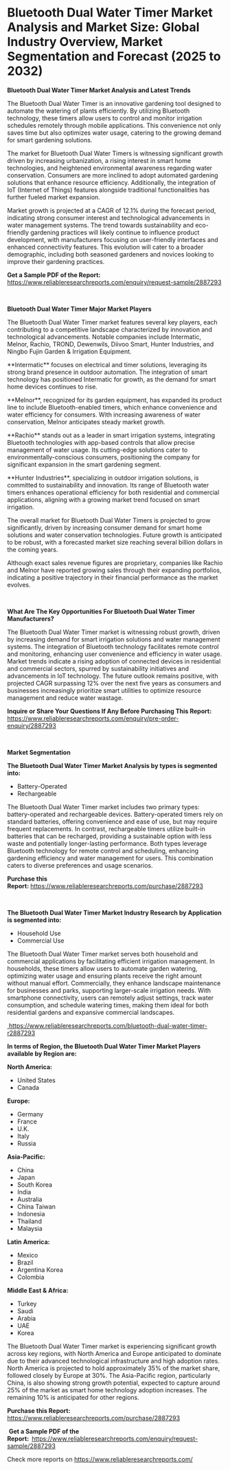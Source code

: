 <p><h1>Bluetooth Dual Water Timer Market Analysis and Market Size: Global Industry Overview, Market Segmentation and Forecast (2025 to 2032)</h1></p><p><strong>Bluetooth Dual Water Timer Market Analysis and Latest Trends</strong></p>
<p><p>The Bluetooth Dual Water Timer is an innovative gardening tool designed to automate the watering of plants efficiently. By utilizing Bluetooth technology, these timers allow users to control and monitor irrigation schedules remotely through mobile applications. This convenience not only saves time but also optimizes water usage, catering to the growing demand for smart gardening solutions.</p><p>The market for Bluetooth Dual Water Timers is witnessing significant growth driven by increasing urbanization, a rising interest in smart home technologies, and heightened environmental awareness regarding water conservation. Consumers are more inclined to adopt automated gardening solutions that enhance resource efficiency. Additionally, the integration of IoT (Internet of Things) features alongside traditional functionalities has further fueled market expansion.</p><p>Market growth is projected at a CAGR of 12.1% during the forecast period, indicating strong consumer interest and technological advancements in water management systems. The trend towards sustainability and eco-friendly gardening practices will likely continue to influence product development, with manufacturers focusing on user-friendly interfaces and enhanced connectivity features. This evolution will cater to a broader demographic, including both seasoned gardeners and novices looking to improve their gardening practices.</p></p>
<p><strong>Get a Sample PDF of the Report:&nbsp;</strong> <a href="https://www.reliableresearchreports.com/enquiry/request-sample/2887293?utm_campaign=3316&utm_medium=2&utm_source=Github&utm_content=ia&utm_term=14032025&utm_id=bluetooth-dual-water-timer">https://www.reliableresearchreports.com/enquiry/request-sample/2887293</a></p>
<p>&nbsp;</p>
<p><strong>Bluetooth Dual Water Timer Major Market Players</strong></p>
<p><p>The Bluetooth Dual Water Timer market features several key players, each contributing to a competitive landscape characterized by innovation and technological advancements. Notable companies include Intermatic, Melnor, Rachio, TROND, Dewenwils, Diivoo Smart, Hunter Industries, and Ningbo Fujin Garden & Irrigation Equipment. </p><p>**Intermatic** focuses on electrical and timer solutions, leveraging its strong brand presence in outdoor automation. The integration of smart technology has positioned Intermatic for growth, as the demand for smart home devices continues to rise. </p><p>**Melnor**, recognized for its garden equipment, has expanded its product line to include Bluetooth-enabled timers, which enhance convenience and water efficiency for consumers. With increasing awareness of water conservation, Melnor anticipates steady market growth.</p><p>**Rachio** stands out as a leader in smart irrigation systems, integrating Bluetooth technologies with app-based controls that allow precise management of water usage. Its cutting-edge solutions cater to environmentally-conscious consumers, positioning the company for significant expansion in the smart gardening segment.</p><p>**Hunter Industries**, specializing in outdoor irrigation solutions, is committed to sustainability and innovation. Its range of Bluetooth water timers enhances operational efficiency for both residential and commercial applications, aligning with a growing market trend focused on smart irrigation.</p><p>The overall market for Bluetooth Dual Water Timers is projected to grow significantly, driven by increasing consumer demand for smart home solutions and water conservation technologies. Future growth is anticipated to be robust, with a forecasted market size reaching several billion dollars in the coming years.</p><p>Although exact sales revenue figures are proprietary, companies like Rachio and Melnor have reported growing sales through their expanding portfolios, indicating a positive trajectory in their financial performance as the market evolves.</p></p>
<p>&nbsp;</p>
<p><strong>What Are The Key Opportunities For Bluetooth Dual Water Timer Manufacturers?</strong></p>
<p><p>The Bluetooth Dual Water Timer market is witnessing robust growth, driven by increasing demand for smart irrigation solutions and water management systems. The integration of Bluetooth technology facilitates remote control and monitoring, enhancing user convenience and efficiency in water usage. Market trends indicate a rising adoption of connected devices in residential and commercial sectors, spurred by sustainability initiatives and advancements in IoT technology. The future outlook remains positive, with projected CAGR surpassing 12% over the next five years as consumers and businesses increasingly prioritize smart utilities to optimize resource management and reduce water wastage.</p></p>
<p><strong>Inquire or Share Your Questions If Any Before Purchasing This Report:</strong> <a href="https://www.reliableresearchreports.com/enquiry/pre-order-enquiry/2887293?utm_campaign=3316&utm_medium=2&utm_source=Github&utm_content=ia&utm_term=14032025&utm_id=bluetooth-dual-water-timer">https://www.reliableresearchreports.com/enquiry/pre-order-enquiry/2887293</a></p>
<p>&nbsp;</p>
<p><strong>Market Segmentation</strong></p>
<p><strong>The Bluetooth Dual Water Timer Market Analysis by types is segmented into:</strong></p>
<p><ul><li>Battery-Operated</li><li>Rechargeable</li></ul></p>
<p><p>The Bluetooth Dual Water Timer market includes two primary types: battery-operated and rechargeable devices. Battery-operated timers rely on standard batteries, offering convenience and ease of use, but may require frequent replacements. In contrast, rechargeable timers utilize built-in batteries that can be recharged, providing a sustainable option with less waste and potentially longer-lasting performance. Both types leverage Bluetooth technology for remote control and scheduling, enhancing gardening efficiency and water management for users. This combination caters to diverse preferences and usage scenarios.</p></p>
<p><strong>Purchase this Report:&nbsp;</strong><a href="https://www.reliableresearchreports.com/purchase/2887293?utm_campaign=3316&utm_medium=2&utm_source=Github&utm_content=ia&utm_term=14032025&utm_id=bluetooth-dual-water-timer">https://www.reliableresearchreports.com/purchase/2887293</a></p>
<p>&nbsp;</p>
<p><strong>The Bluetooth Dual Water Timer Market Industry Research by Application is segmented into:</strong></p>
<p><ul><li>Household Use</li><li>Commercial Use</li></ul></p>
<p><p>The Bluetooth Dual Water Timer market serves both household and commercial applications by facilitating efficient irrigation management. In households, these timers allow users to automate garden watering, optimizing water usage and ensuring plants receive the right amount without manual effort. Commercially, they enhance landscape maintenance for businesses and parks, supporting larger-scale irrigation needs. With smartphone connectivity, users can remotely adjust settings, track water consumption, and schedule watering times, making them ideal for both residential gardens and expansive commercial landscapes.</p></p>
<p><a href="https://www.reliableresearchreports.com/bluetooth-dual-water-timer-r2887293?utm_campaign=3316&utm_medium=2&utm_source=Github&utm_content=ia&utm_term=14032025&utm_id=bluetooth-dual-water-timer">&nbsp;https://www.reliableresearchreports.com/bluetooth-dual-water-timer-r2887293</a></p>
<p><strong>In terms of Region, the Bluetooth Dual Water Timer Market Players available by Region are:</strong></p>
<p>
    <p> <strong> North America: </strong>
        <ul>
            <li>United States</li>
            <li>Canada</li>
        </ul>
        </p> 
    <p> <strong> Europe: </strong>
        <ul>
            <li>Germany</li>
            <li>France</li>
            <li>U.K.</li>
            <li>Italy</li>
            <li>Russia</li>
        </ul>
        </p> 
    <p> <strong> Asia-Pacific: </strong>
        <ul>
            <li>China</li>
            <li>Japan</li>
            <li>South Korea</li>
            <li>India</li>
            <li>Australia</li>
            <li>China Taiwan</li>
            <li>Indonesia</li>
            <li>Thailand</li>
            <li>Malaysia</li>
        </ul>
        </p> 
    <p> <strong> Latin America: </strong>
        <ul>
            <li>Mexico</li>
            <li>Brazil</li>
            <li>Argentina Korea</li>
            <li>Colombia</li>
        </ul>
        </p> 
    <p> <strong> Middle East & Africa: </strong>
        <ul>
            <li>Turkey</li>
            <li>Saudi</li>
            <li>Arabia</li>
            <li>UAE</li>
            <li>Korea</li>
        </ul>
    </p>
    </p>
<p><p>The Bluetooth Dual Water Timer market is experiencing significant growth across key regions, with North America and Europe anticipated to dominate due to their advanced technological infrastructure and high adoption rates. North America is projected to hold approximately 35% of the market share, followed closely by Europe at 30%. The Asia-Pacific region, particularly China, is also showing strong growth potential, expected to capture around 25% of the market as smart home technology adoption increases. The remaining 10% is anticipated for other regions.</p></p>
<p><strong>Purchase this Report: </strong><a href="https://www.reliableresearchreports.com/purchase/2887293?utm_campaign=3316&utm_medium=2&utm_source=Github&utm_content=ia&utm_term=14032025&utm_id=bluetooth-dual-water-timer">https://www.reliableresearchreports.com/purchase/2887293</a></p>
<p>&nbsp;<strong>Get a Sample PDF of the Report:&nbsp;&nbsp;</strong><a href="https://www.reliableresearchreports.com/enquiry/request-sample/2887293?utm_campaign=3316&utm_medium=2&utm_source=Github&utm_content=ia&utm_term=14032025&utm_id=bluetooth-dual-water-timer">https://www.reliableresearchreports.com/enquiry/request-sample/2887293</a></p>
<p><strong></strong></p>
<p>Check more reports on <a href="https://www.reliableresearchreports.com/?utm_campaign=3316&utm_medium=2&utm_source=Github&utm_content=ia&utm_term=14032025&utm_id=bluetooth-dual-water-timer">https://www.reliableresearchreports.com/</a></p>
